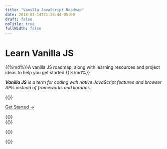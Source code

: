 ```yaml
---
title: "Vanilla JavaScript Roadmap"
date: 2018-01-14T21:38:44-05:00
draft: false
noTitle: true
fullWidth: false
---
```


<h1 class="text-xlarge margin-bottom-small">Learn Vanilla JS</h1>

<p class="text-large">{{%md%}}A vanilla JS roadmap, along with learning resources and project ideas to help you get started.{{%/md%}}</p>

*__Vanilla JS__ is a term for coding with native JavaScript features and browser APIs instead of frameworks and libraries.*

{{<cta for="learnvjs-home">}}

<a class="btn btn-large" href="/roadmap">Get Started &rarr;</a>

<div class="padding-top-large padding-bottom-large">
	{{<testimonial for="joePrevite" photo="true">}}
</div>
<div class="padding-bottom-large">
	{{<testimonial for="jonathanStark2" photo="true">}}
</div>

{{<mailchimp intro="true">}}

{{<about-me>}}